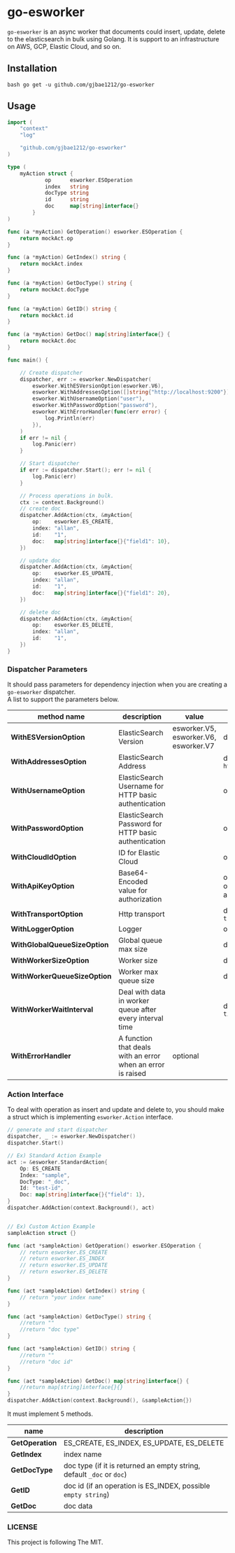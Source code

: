 # go-esworker
`go-esworker` is an async worker that documents could insert, update, delete to the elasticsearch in bulk using Golang.
It is support to an infrastructure on AWS, GCP, Elastic Cloud, and so on.

## Installation
``bash
go get -u github.com/gjbae1212/go-esworker
``

## Usage
```go
import (
	"context"
	"log"

	"github.com/gjbae1212/go-esworker"
)

type (
	myAction struct {
    		op      esworker.ESOperation
    		index   string
    		docType string
    		id      string
    		doc     map[string]interface{}
    	}
)

func (a *myAction) GetOperation() esworker.ESOperation {
	return mockAct.op
}

func (a *myAction) GetIndex() string {
	return mockAct.index
}

func (a *myAction) GetDocType() string {
	return mockAct.docType
}

func (a *myAction) GetID() string {
	return mockAct.id
}

func (a *myAction) GetDoc() map[string]interface{} {
	return mockAct.doc
}

func main() {

	// Create dispatcher
	dispatcher, err := esworker.NewDispatcher(
		esworker.WithESVersionOption(esworker.V6),
		esworker.WithAddressesOption([]string{"http://localhost:9200"}),
		esworker.WithUsernameOption("user"),
		esworker.WithPasswordOption("password"),
		esworker.WithErrorHandler(func(err error) {
			log.Println(err)
		}),
	)
	if err != nil {
		log.Panic(err)
	}

	// Start dispatcher
	if err := dispatcher.Start(); err != nil {
		log.Panic(err)
	}

	// Process operations in bulk.
	ctx := context.Background()
	// create doc
	dispatcher.AddAction(ctx, &myAction{
		op:    esworker.ES_CREATE,
		index: "allan",
		id:    "1",
		doc:   map[string]interface{}{"field1": 10},
	})

	// update doc
	dispatcher.AddAction(ctx, &myAction{
		op:    esworker.ES_UPDATE,
		index: "allan",
		id:    "1",
		doc:   map[string]interface{}{"field1": 20},
	})

	// delete doc
	dispatcher.AddAction(ctx, &myAction{
		op:    esworker.ES_DELETE,
		index: "allan",
		id:    "1",
	})
}

```

### Dispatcher Parameters
It should pass parameters for dependency injection when you are creating a `go-esworker` dispatcher.  
A list to support the parameters below.  

| method name | description | value | state |
|-------------|-------------|-------|-------|
| **WithESVersionOption** | ElasticSearch Version | esworker.V5, esworker.V6, esworker.V7 | default `E6` |
| **WithAddressesOption** | ElasticSearch Address | | default `http://localhost:9200` |
| **WithUsernameOption** | ElasticSearch Username for HTTP basic authentication| | optional |
| **WithPasswordOption** | ElasticSearch Password for HTTP basic authentication | | optional |
| **WithCloudIdOption**  | ID for Elastic Cloud | | optional |
| **WithApiKeyOption**  | Base64-Encoded value for authorization | | optional(if set, overrides username and password) |
| **WithTransportOption** | Http transport | | default `http default transport` |
| **WithLoggerOption** | Logger | | optional |
| **WithGlobalQueueSizeOption** | Global queue max size | | default `5000` |
| **WithWorkerSizeOption** | Worker size | | default `5` |
| **WithWorkerQueueSizeOption** | Worker max queue size | | default `5` |
| **WithWorkerWaitInterval** | Deal with data in worker queue after every interval time | | default `2 * time.Second` |
| **WithErrorHandler** | A function that deals with an error when an error is raised | optional |  


### Action Interface
To deal with operation as insert and update and delete to, you should make a struct which is implementing `esworker.Action` interface.
```go
// generate and start dispatcher 
dispatcher, _ := esworker.NewDispatcher()
dispatcher.Start()

// Ex) Standard Action Example
act := &esworker.StandardAction{
	Op: ES_CREATE
	Index: "sample",
	DocType: "_doc",
	Id: "test-id",
	Doc: map[string]interface{}{"field": 1},
}
dispatcher.AddAction(context.Background(), act)


// Ex) Custom Action Example
sampleAction struct {}

func (act *sampleAction) GetOperation() esworker.ESOperation {
	// return esworker.ES_CREATE
	// return esworker.ES_INDEX
	// return esworker.ES_UPDATE
	// return esworker.ES_DELETE    
}

func (act *sampleAction) GetIndex() string {
	// return "your index name"
}

func (act *sampleAction) GetDocType() string {
	//return ""
	//return "doc type"	
}

func (act *sampleAction) GetID() string {
	//return ""
	//return "doc id"		
}

func (act *sampleAction) GetDoc() map[string]interface{} {
	//return map[string]interface{}{}
}
dispatcher.AddAction(context.Background(), &sampleAction{})

``` 
It must implement 5 methods.  

| name          | description |
|---------------|----------------------------------------------|
| **GetOperation**  |  ES_CREATE, ES_INDEX, ES_UPDATE, ES_DELETE |
| **GetIndex**      |  index name |
| **GetDocType**    |  doc type (if it is returned an empty string, default `_doc` or `doc`) |
| **GetID**         |  doc id (if an operation is ES_INDEX, possible `empty string`) |
| **GetDoc**        |  doc data |


### LICENSE
This project is following The MIT.
